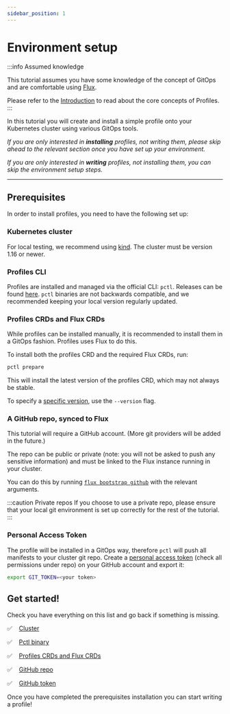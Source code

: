 ```yaml
---
sidebar_position: 1
---
```


# Environment setup

:::info Assumed knowledge

This tutorial assumes you have some knowledge of the concept of GitOps and are comfortable using
[Flux](https://fluxcd.io/).

Please refer to the [Introduction](/docs/intro) to read about the core concepts of Profiles.
:::



In this tutorial you will create and install a simple profile onto your Kubernetes cluster using various GitOps tools.

_If you are only interested in **installing** profiles, not writing them, please skip ahead to the relevant section
once you have set up your environment._

_If you are only interested in **writing** profiles, not installing them, you can skip the environment
setup steps._

------------------

## Prerequisites

In order to install profiles, you need to have the following set up:

### Kubernetes cluster

For local testing, we recommend using [kind](https://kind.sigs.k8s.io/docs/user/quick-start/).
The cluster must be version 1.16 or newer.

### Profiles CLI

Profiles are installed and managed via the official CLI: `pctl`.
Releases can be found [here](https://github.com/weaveworks/pctl/releases).
`pctl` binaries are not backwards compatible, and we recommended keeping your local
version regularly updated.

### Profiles CRDs and Flux CRDs

While profiles can be installed manually, it is recommended to install them in a GitOps fashion.
Profiles uses Flux to do this.

To install both the profiles CRD and the required Flux CRDs, run:

```bash
pctl prepare
```

This will install the latest version of the profiles CRD, which may not always be stable.

To specify a [specific version](https://github.com/weaveworks/profiles/releases), use the `--version` flag.

### A GitHub repo, synced to Flux

This tutorial will require a GitHub account. (More git providers will be added in the future.)

The repo can be public or private (note: you will not be asked to push any sensitive information) and must
be linked to the Flux instance running in your cluster.

You can do this by running [`flux bootstrap github`](https://fluxcd.io/docs/installation/#github-and-github-enterprise) with the relevant arguments.

:::caution Private repos
If you choose to use a private repo, please ensure that your local git environment is set
up correctly for the rest of the tutorial.
:::

### Personal Access Token

The profile will be installed in a GitOps way, therefore `pctl` will push all manifests to your cluster git repo.
Create a [personal access token](https://help.github.com/en/github/authenticating-to-github/creating-a-personal-access-token-for-the-command-line) (check all permissions under repo)
on your GitHub account and export it:

```bash
export GIT_TOKEN=<your token>
```

## Get started!

Check you have everything on this list and go back if something is missing.

 :white_check_mark: &nbsp;&nbsp; [Cluster](#kubernetes-cluster)

 :white_check_mark: &nbsp;&nbsp; [Pctl binary](#pctl-the-profiles-cli)

 :white_check_mark: &nbsp;&nbsp; [Profiles CRDs and Flux CRDs](#profiles-crds-and-flux-crds)

 :white_check_mark: &nbsp;&nbsp; [GitHub repo](#a-github-repo-synced-to-flux)

 :white_check_mark: &nbsp;&nbsp; [GitHub token](#personal-access-token)

Once you have completed the prerequisites installation you can start writing a profile!
